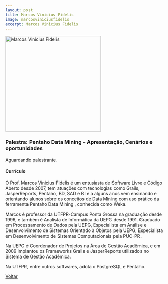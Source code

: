 ```yaml
---
layout: post
title: Marcos Vinicius Fidelis
image: marcosviniciusfidelis
excerpt: Marcos Vinicius Fidelis
---
```

<p><img src="{{ site.baseurl }}/convidados/{{ page.image }}.jpg" alt="Marcos Vinicius Fidelis" height="300" width="300"/></p>

### Palestra: Pentaho Data Mining - Apresentação, Cenários e oportunidades

Aguardando palestrante.

#### Currículo

O Prof.  Marcos Vinicius Fidelis é um entusiasta de Software Livre  e Código Aberto desde 2007, tem atuações com tecnologias como Grails, JasperReports, Pentaho, BD, SAD e BI e a alguns anos vem ensinando e orientando alunos  sobre os conceitos de Data Mining com uso prático da ferramenta Pentaho Data Mining , conhecida como Weka.

Marcos é  professor da UTFPR-Campus Ponta Grossa na graduação desde 1996, e também é Analista de Informática da UEPG desde 1991. Graduado em Processamento de Dados pela UEPG, Especialista em Análise e Desenvolvimento de Sistemas Orientado à Objetos pela UEPG, Especialista em Desenvolvimento de Sistemas Computacionais pela PUC-PR.

Na UEPG é Coordenador de Projetos na Área de Gestão Acadêmica, e em 2009 implantou os Frameworks Grails e JasperReports utilizados no Sistema de Gestão Acadêmica.

Na UTFPR, entre outros softwares, adota o PostgreSQL e Pentaho.

<a href="{{ site.baseurl }}/index.html">Voltar</a>

